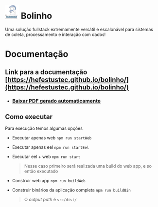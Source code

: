 #  <img src="docs/resources/LogoBolinho512.png" width="45" height="45" alt="Logo"/> Bolinho

Uma solução fullstack extremamente versátil e escalonável para sistemas de coleta, processamento e interação com dados!

# Documentação

## Link para a documentação [https://hefestustec.github.io/bolinho/](https://hefestustec.github.io/bolinho/)

* ### [Baixar PDF gerado automaticamente](https://github.com/HefestusTec/bolinho/raw/gh-pages/pdf/document.pdf)

## Como executar

Para execução temos algumas opções

* Executar apenas web `npm run startWeb`

* Executar apenas eel `npm run startEel`

* Executar eel + web `npm run start`
    > Nesse caso primeiro será realizada uma build do web app, e so então executado

* Construir web app `npm run buildWeb`

* Construir binários da aplicação completa `npm run buildBin`
    > O *output path* é `src/dist/`